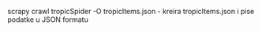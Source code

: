 scrapy crawl tropicSpider -O tropicItems.json - kreira tropicItems.json i pise podatke u JSON formatu

